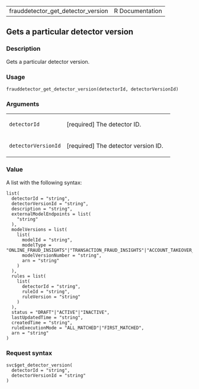 <table style="width: 100%;">
<tbody>
<tr class="odd">
<td>frauddetector_get_detector_version</td>
<td style="text-align: right;">R Documentation</td>
</tr>
</tbody>
</table>

## Gets a particular detector version

### Description

Gets a particular detector version.

### Usage

    frauddetector_get_detector_version(detectorId, detectorVersionId)

### Arguments

<table>
<colgroup>
<col style="width: 35%" />
<col style="width: 65%" />
</colgroup>
<tbody>
<tr class="odd">
<td><code
id="frauddetector_get_detector_version_:_detectorId">detectorId</code></td>
<td><p>[required] The detector ID.</p></td>
</tr>
<tr class="even">
<td><code
id="frauddetector_get_detector_version_:_detectorVersionId">detectorVersionId</code></td>
<td><p>[required] The detector version ID.</p></td>
</tr>
</tbody>
</table>

### Value

A list with the following syntax:

    list(
      detectorId = "string",
      detectorVersionId = "string",
      description = "string",
      externalModelEndpoints = list(
        "string"
      ),
      modelVersions = list(
        list(
          modelId = "string",
          modelType = "ONLINE_FRAUD_INSIGHTS"|"TRANSACTION_FRAUD_INSIGHTS"|"ACCOUNT_TAKEOVER_INSIGHTS",
          modelVersionNumber = "string",
          arn = "string"
        )
      ),
      rules = list(
        list(
          detectorId = "string",
          ruleId = "string",
          ruleVersion = "string"
        )
      ),
      status = "DRAFT"|"ACTIVE"|"INACTIVE",
      lastUpdatedTime = "string",
      createdTime = "string",
      ruleExecutionMode = "ALL_MATCHED"|"FIRST_MATCHED",
      arn = "string"
    )

### Request syntax

    svc$get_detector_version(
      detectorId = "string",
      detectorVersionId = "string"
    )
